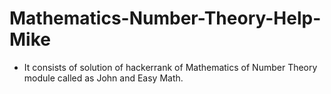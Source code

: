 # Mathematics-Number-Theory-Help-Mike
- It consists of solution of hackerrank of Mathematics of Number Theory module called as John and Easy Math.
